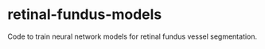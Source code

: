 # retinal-fundus-models
Code to train neural network models for retinal fundus vessel segmentation.
